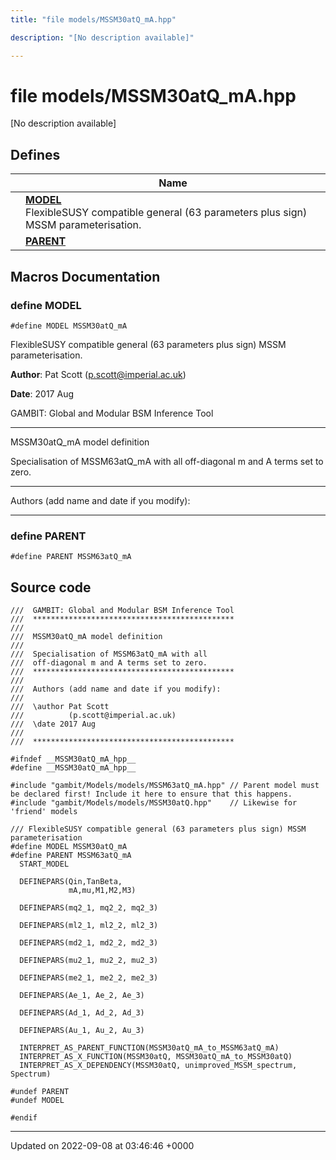 ```yaml
---
title: "file models/MSSM30atQ_mA.hpp"

description: "[No description available]"

---
```


# file models/MSSM30atQ_mA.hpp

[No description available]

## Defines

|                | Name           |
| -------------- | -------------- |
|  | **[MODEL](/documentation/code/files/mssm30atq__ma_8hpp/#define-model)** <br>FlexibleSUSY compatible general (63 parameters plus sign) MSSM parameterisation.  |
|  | **[PARENT](/documentation/code/files/mssm30atq__ma_8hpp/#define-parent)**  |




## Macros Documentation

### define MODEL

```
#define MODEL MSSM30atQ_mA
```

FlexibleSUSY compatible general (63 parameters plus sign) MSSM parameterisation. 

**Author**: Pat Scott ([p.scott@imperial.ac.uk](mailto:p.scott@imperial.ac.uk)) 

**Date**: 2017 Aug

GAMBIT: Global and Modular BSM Inference Tool 

------------------

MSSM30atQ_mA model definition

Specialisation of MSSM63atQ_mA with all off-diagonal m and A terms set to zero. 

------------------

Authors (add name and date if you modify):



------------------


### define PARENT

```
#define PARENT MSSM63atQ_mA
```


## Source code

```
///  GAMBIT: Global and Modular BSM Inference Tool
///  *********************************************
///
///  MSSM30atQ_mA model definition
///
///  Specialisation of MSSM63atQ_mA with all
///  off-diagonal m and A terms set to zero.
///  *********************************************
///
///  Authors (add name and date if you modify):
///
///  \author Pat Scott
///          (p.scott@imperial.ac.uk)
///  \date 2017 Aug
///
///  *********************************************

#ifndef __MSSM30atQ_mA_hpp__
#define __MSSM30atQ_mA_hpp__

#include "gambit/Models/models/MSSM63atQ_mA.hpp" // Parent model must be declared first! Include it here to ensure that this happens.
#include "gambit/Models/models/MSSM30atQ.hpp"    // Likewise for 'friend' models 

/// FlexibleSUSY compatible general (63 parameters plus sign) MSSM parameterisation
#define MODEL MSSM30atQ_mA
#define PARENT MSSM63atQ_mA
  START_MODEL

  DEFINEPARS(Qin,TanBeta,
             mA,mu,M1,M2,M3)

  DEFINEPARS(mq2_1, mq2_2, mq2_3)

  DEFINEPARS(ml2_1, ml2_2, ml2_3)

  DEFINEPARS(md2_1, md2_2, md2_3)

  DEFINEPARS(mu2_1, mu2_2, mu2_3)

  DEFINEPARS(me2_1, me2_2, me2_3)

  DEFINEPARS(Ae_1, Ae_2, Ae_3)

  DEFINEPARS(Ad_1, Ad_2, Ad_3)

  DEFINEPARS(Au_1, Au_2, Au_3)

  INTERPRET_AS_PARENT_FUNCTION(MSSM30atQ_mA_to_MSSM63atQ_mA)
  INTERPRET_AS_X_FUNCTION(MSSM30atQ, MSSM30atQ_mA_to_MSSM30atQ)
  INTERPRET_AS_X_DEPENDENCY(MSSM30atQ, unimproved_MSSM_spectrum, Spectrum)

#undef PARENT
#undef MODEL

#endif
```


-------------------------------

Updated on 2022-09-08 at 03:46:46 +0000

